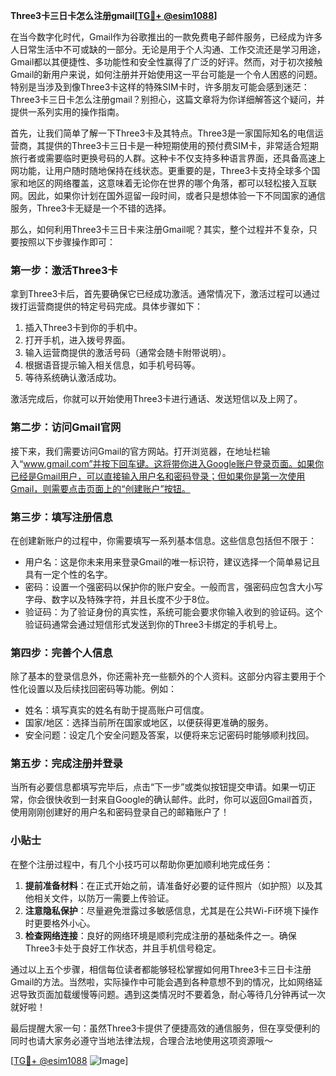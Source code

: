 **Three3卡三日卡怎么注册gmail[[TG💪+ @esim1088](https://t.me/s/esim1088)]**

在当今数字化时代，Gmail作为谷歌推出的一款免费电子邮件服务，已经成为许多人日常生活中不可或缺的一部分。无论是用于个人沟通、工作交流还是学习用途，Gmail都以其便捷性、多功能性和安全性赢得了广泛的好评。然而，对于初次接触Gmail的新用户来说，如何注册并开始使用这一平台可能是一个令人困惑的问题。特别是当涉及到像Three3卡这样的特殊SIM卡时，许多朋友可能会感到迷茫：Three3卡三日卡怎么注册gmail？别担心，这篇文章将为你详细解答这个疑问，并提供一系列实用的操作指南。

首先，让我们简单了解一下Three3卡及其特点。Three3是一家国际知名的电信运营商，其提供的Three3卡三日卡是一种短期使用的预付费SIM卡，非常适合短期旅行者或需要临时更换号码的人群。这种卡不仅支持多种语言界面，还具备高速上网功能，让用户随时随地保持在线状态。更重要的是，Three3卡支持全球多个国家和地区的网络覆盖，这意味着无论你在世界的哪个角落，都可以轻松接入互联网。因此，如果你计划在国外逗留一段时间，或者只是想体验一下不同国家的通信服务，Three3卡无疑是一个不错的选择。

那么，如何利用Three3卡三日卡来注册Gmail呢？其实，整个过程并不复杂，只要按照以下步骤操作即可：

### 第一步：激活Three3卡

拿到Three3卡后，首先要确保它已经成功激活。通常情况下，激活过程可以通过拨打运营商提供的特定号码完成。具体步骤如下：
1. 插入Three3卡到你的手机中。
2. 打开手机，进入拨号界面。
3. 输入运营商提供的激活号码（通常会随卡附带说明）。
4. 根据语音提示输入相关信息，如手机号码等。
5. 等待系统确认激活成功。

激活完成后，你就可以开始使用Three3卡进行通话、发送短信以及上网了。

### 第二步：访问Gmail官网

接下来，我们需要访问Gmail的官方网站。打开浏览器，在地址栏输入“www.gmail.com”并按下回车键。这将带你进入Google账户登录页面。如果你已经是Gmail用户，可以直接输入用户名和密码登录；但如果你是第一次使用Gmail，则需要点击页面上的“创建账户”按钮。

### 第三步：填写注册信息

在创建新账户的过程中，你需要填写一系列基本信息。这些信息包括但不限于：
- 用户名：这是你未来用来登录Gmail的唯一标识符，建议选择一个简单易记且具有一定个性的名字。
- 密码：设置一个强密码以保护你的账户安全。一般而言，强密码应包含大小写字母、数字以及特殊字符，并且长度不少于8位。
- 验证码：为了验证身份的真实性，系统可能会要求你输入收到的验证码。这个验证码通常会通过短信形式发送到你的Three3卡绑定的手机号上。

### 第四步：完善个人信息

除了基本的登录信息外，你还需补充一些额外的个人资料。这部分内容主要用于个性化设置以及后续找回密码等功能。例如：
- 姓名：填写真实的姓名有助于提高账户可信度。
- 国家/地区：选择当前所在国家或地区，以便获得更准确的服务。
- 安全问题：设定几个安全问题及答案，以便将来忘记密码时能够顺利找回。

### 第五步：完成注册并登录

当所有必要信息都填写完毕后，点击“下一步”或类似按钮提交申请。如果一切正常，你会很快收到一封来自Google的确认邮件。此时，你可以返回Gmail首页，使用刚刚创建好的用户名和密码登录自己的邮箱账户了！

### 小贴士

在整个注册过程中，有几个小技巧可以帮助你更加顺利地完成任务：
1. **提前准备材料**：在正式开始之前，请准备好必要的证件照片（如护照）以及其他相关文件，以防万一需要上传验证。
2. **注意隐私保护**：尽量避免泄露过多敏感信息，尤其是在公共Wi-Fi环境下操作时更要格外小心。
3. **检查网络连接**：良好的网络环境是顺利完成注册的基础条件之一。确保Three3卡处于良好工作状态，并且手机信号稳定。

通过以上五个步骤，相信每位读者都能够轻松掌握如何用Three3卡三日卡注册Gmail的方法。当然啦，实际操作中可能会遇到各种意想不到的情况，比如网络延迟导致页面加载缓慢等问题。遇到这类情况时不要着急，耐心等待几分钟再试一次就好啦！

最后提醒大家一句：虽然Three3卡提供了便捷高效的通信服务，但在享受便利的同时也请大家务必遵守当地法律法规，合理合法地使用这项资源哦～

[[TG💪+ @esim1088](https://t.me/s/esim1088) ![Image](https://i.postimg.cc/4NQfJmqS/Snipaste-2025-05-13-00-14-12.png)]